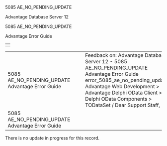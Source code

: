 5085 AE\_NO\_PENDING\_UPDATE




Advantage Database Server 12  

5085 AE\_NO\_PENDING\_UPDATE

Advantage Error Guide

|  |
| --- |
|  |

|  |  |  |  |  |
| --- | --- | --- | --- | --- |
| 5085 AE\_NO\_PENDING\_UPDATE  Advantage Error Guide |  |  | Feedback on: Advantage Database Server 12 - 5085 AE\_NO\_PENDING\_UPDATE Advantage Error Guide error\_5085\_ae\_no\_pending\_update Advantage Web Development > Advantage Delphi OData Client > Delphi OData Components > TODataSet / Dear Support Staff, |  |
| 5085 AE\_NO\_PENDING\_UPDATE  Advantage Error Guide |  |  |  |  |

There is no update in progress for this record.